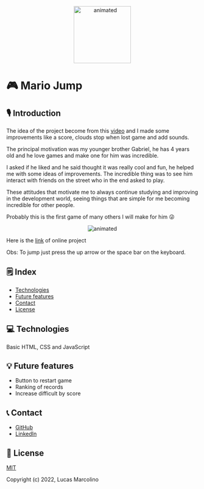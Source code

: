 <p align="center">
  <img src="https://user-images.githubusercontent.com/53413975/172089717-985c15bf-f51f-4b44-ad29-3f83daafd88f.gif" alt="animated" width="150" />
</p>

# 🎮 Mario Jump

## 🎙 Introduction

The idea of the project become from this [video](https://www.youtube.com/watch?v=r9buAwVBDhA&ab_channel=ManualdoDev) and I made some improvements like a score, clouds stop when lost game and add sounds.

The principal motivation was my younger brother Gabriel, he has 4 years old and he love games and make one for him was incredible.

I asked if he liked and he said thought it was really cool and fun, he helped me with some ideas of improvements. The incredible thing was to see him interact with friends on the street who in the end asked to play.

These attitudes that motivate me to always continue studying and improving in the development world, seeing things that are simple for me becoming incredible for other people.

Probably this is the first game of many others I will make for him 😜

<p align="center">
  <img src="https://user-images.githubusercontent.com/53413975/172092000-2c4aa4c0-2d3c-4c70-bd1b-f0591025f04c.gif" alt="animated" />
</p>

Here is the [link](https://mario-js-two.vercel.app) of online project

Obs: To jump just press the up arrow or the space bar on the keyboard.

## 🗒 Index

- [Technologies](#technologies)
- [Future features](#futureFeatures)
- [Contact](#contact)
- [License](#license)

## 💻 Technologies <a name="technologies" />

Basic HTML, CSS and JavaScript

## 💡 Future features <a name="futureFeatures" />

- Button to restart game
- Ranking of records
- Increase difficult by score

## 📞 Contact <a name="contact" />

- [GitHub](https://github.com/marcolinolucas)
- [LinkedIn](https://www.linkedin.com/in/lucasmarcolino/)

## 📔 License <a name="license" />

[MIT](https://choosealicense.com/licenses/mit/)

Copyright (c) 2022, Lucas Marcolino
